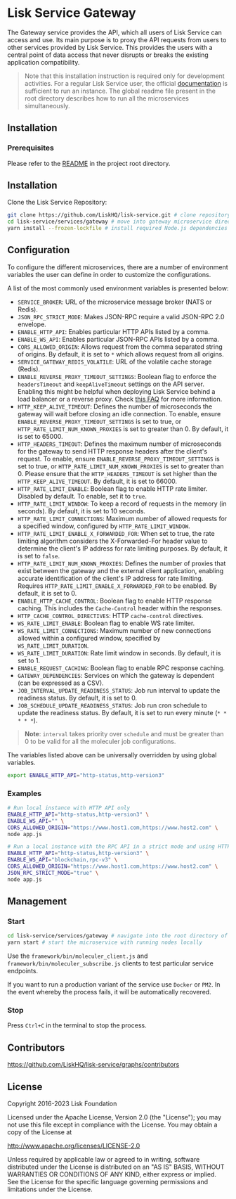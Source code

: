# Lisk Service Gateway

The Gateway service provides the API, which all users of Lisk Service can access and use. Its main purpose is to proxy the API requests from users to other services provided by Lisk Service. This provides the users with a central point of data access that never disrupts or breaks the existing application compatibility.

> Note that this installation instruction is required only for development activities. For a regular Lisk Service user, the official [documentation](https://lisk.com/documentation/lisk-service/) is sufficient to run an instance. The global readme file present in the root directory describes how to run all the microservices simultaneously.

## Installation

### Prerequisites

Please refer to the [README](../../README.md) in the project root directory.

## Installation

Clone the Lisk Service Repository:

```bash
git clone https://github.com/LiskHQ/lisk-service.git # clone repository
cd lisk-service/services/gateway # move into gateway microservice directory
yarn install --frozen-lockfile # install required Node.js dependencies
```

## Configuration

To configure the different microservices, there are a number of environment variables the user can define in order to customize the configurations.

A list of the most commonly used environment variables is presented below:

- `SERVICE_BROKER`: URL of the microservice message broker (NATS or Redis).
- `JSON_RPC_STRICT_MODE`: Makes JSON-RPC require a valid JSON-RPC 2.0 envelope.
- `ENABLE_HTTP_API`: Enables particular HTTP APIs listed by a comma.
- `ENABLE_WS_API`: Enables particular JSON-RPC APIs listed by a comma.
- `CORS_ALLOWED_ORIGIN`: Allows request from the comma separated string of origins. By default, it is set to `*` which allows request from all origins.
- `SERVICE_GATEWAY_REDIS_VOLATILE`: URL of the volatile cache storage (Redis).
- `ENABLE_REVERSE_PROXY_TIMEOUT_SETTINGS`: Boolean flag to enforce the `headersTimeout` and `keepAliveTimeout` settings on the API server. Enabling this might be helpful when deploying Lisk Service behind a load balancer or a reverse proxy. Check [this FAQ](https://moleculer.services/docs/0.14/faq.html#Why-am-I-getting-502-Bad-Gateway-when-api-gateway-is-behind-ALB-on-AWS) for more information.
- `HTTP_KEEP_ALIVE_TIMEOUT`: Defines the number of microseconds the gateway will wait before closing an idle connection. To enable, ensure `ENABLE_REVERSE_PROXY_TIMEOUT_SETTINGS` is set to true, or `HTTP_RATE_LIMIT_NUM_KNOWN_PROXIES` is set to greater than 0. By default, it is set to 65000.
- `HTTP_HEADERS_TIMEOUT`: Defines the maximum number of microseconds for the gateway to send HTTP response headers after the client's request. To enable, ensure `ENABLE_REVERSE_PROXY_TIMEOUT_SETTINGS` is set to true, or `HTTP_RATE_LIMIT_NUM_KNOWN_PROXIES` is set to greater than 0. Please ensure that the `HTTP_HEADERS_TIMEOUT` is set higher than the `HTTP_KEEP_ALIVE_TIMEOUT`. By default, it is set to 66000.
- `HTTP_RATE_LIMIT_ENABLE`: Boolean flag to enable HTTP rate limiter. Disabled by default. To enable, set it to `true`.
- `HTTP_RATE_LIMIT_WINDOW`: To keep a record of requests in the memory (in seconds). By default, it is set to 10 seconds.
- `HTTP_RATE_LIMIT_CONNECTIONS`: Maximum number of allowed requests for a specified window, configured by `HTTP_RATE_LIMIT_WINDOW`.
- `HTTP_RATE_LIMIT_ENABLE_X_FORWARDED_FOR`: When set to true, the rate limiting algorithm considers the X-Forwarded-For header value to determine the client's IP address for rate limiting purposes. By default, it is set to `false`.
- `HTTP_RATE_LIMIT_NUM_KNOWN_PROXIES`: Defines the number of proxies that exist between the gateway and the external client application, enabling accurate identification of the client's IP address for rate limiting. Requires `HTTP_RATE_LIMIT_ENABLE_X_FORWARDED_FOR` to be enabled. By default, it is set to 0.
- `ENABLE_HTTP_CACHE_CONTROL`: Boolean flag to enable HTTP response caching. This includes the `Cache-Control` header within the responses.
- `HTTP_CACHE_CONTROL_DIRECTIVES`: HTTP `cache-control` directives.
- `WS_RATE_LIMIT_ENABLE`: Boolean flag to enable WS rate limiter.
- `WS_RATE_LIMIT_CONNECTIONS`: Maximum number of new connections allowed within a configured window, specified by `WS_RATE_LIMIT_DURATION`.
- `WS_RATE_LIMIT_DURATION`: Rate limit window in seconds. By default, it is set to 1.
- `ENABLE_REQUEST_CACHING`: Boolean flag to enable RPC response caching.
- `GATEWAY_DEPENDENCIES`: Services on which the gateway is dependent (can be expressed as a CSV).
- `JOB_INTERVAL_UPDATE_READINESS_STATUS`: Job run interval to update the readiness status. By default, it is set to 0.
- `JOB_SCHEDULE_UPDATE_READINESS_STATUS`: Job run cron schedule to update the readiness status. By default, it is set to run every minute (`* * * * *`).

> **Note**: `interval` takes priority over `schedule` and must be greater than 0 to be valid for all the moleculer job configurations.

The variables listed above can be universally overridden by using global variables.

```bash
export ENABLE_HTTP_API="http-status,http-version3"
```

### Examples

```bash
# Run local instance with HTTP API only
ENABLE_HTTP_API="http-status,http-version3" \
ENABLE_WS_API="" \
CORS_ALLOWED_ORIGIN="https://www.host1.com,https://www.host2.com" \
node app.js
```

```bash
# Run a local instance with the RPC API in a strict mode and using HTTP
ENABLE_HTTP_API="http-status,http-version3" \
ENABLE_WS_API="blockchain,rpc-v3" \
CORS_ALLOWED_ORIGIN="https://www.host1.com,https://www.host2.com" \
JSON_RPC_STRICT_MODE="true" \
node app.js
```

## Management

### Start

```bash
cd lisk-service/services/gateway # navigate into the root directory of the gateway microservice
yarn start # start the microservice with running nodes locally
```

Use the `framework/bin/moleculer_client.js` and `framework/bin/moleculer_subscribe.js` clients to test particular service endpoints.

If you want to run a production variant of the service use `Docker` or `PM2`. In the event whereby the process fails, it will be automatically recovered.

### Stop

Press `Ctrl+C` in the terminal to stop the process.

## Contributors

https://github.com/LiskHQ/lisk-service/graphs/contributors

## License

Copyright 2016-2023 Lisk Foundation

Licensed under the Apache License, Version 2.0 (the "License");
you may not use this file except in compliance with the License.
You may obtain a copy of the License at

http://www.apache.org/licenses/LICENSE-2.0

Unless required by applicable law or agreed to in writing, software
distributed under the License is distributed on an "AS IS" BASIS,
WITHOUT WARRANTIES OR CONDITIONS OF ANY KIND, either express or implied.
See the License for the specific language governing permissions and
limitations under the License.

[lisk documentation site]: https://lisk.com/documentation
